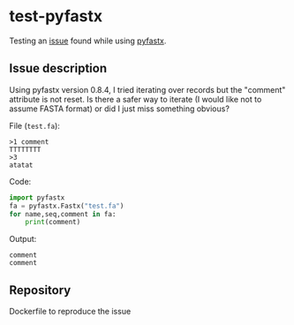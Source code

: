 # test-pyfastx

Testing an [issue](https://github.com/lmdu/pyfastx/issues/37) found while using [pyfastx](https://github.com/lmdu/pyfastx/).

## Issue description

Using pyfastx version 0.8.4, I tried iterating over records but the "comment" attribute is not reset. 
Is there a safer way to iterate (I would like not to assume FASTA format) or did I just miss something obvious?

File (`test.fa`): 
```text test.fa
>1 comment
TTTTTTTT
>3
atatat
```

Code:
```python
import pyfastx
fa = pyfastx.Fastx("test.fa")
for name,seq,comment in fa:
    print(comment)
```

Output:
```text
comment
comment
```

## Repository

Dockerfile to reproduce the issue

